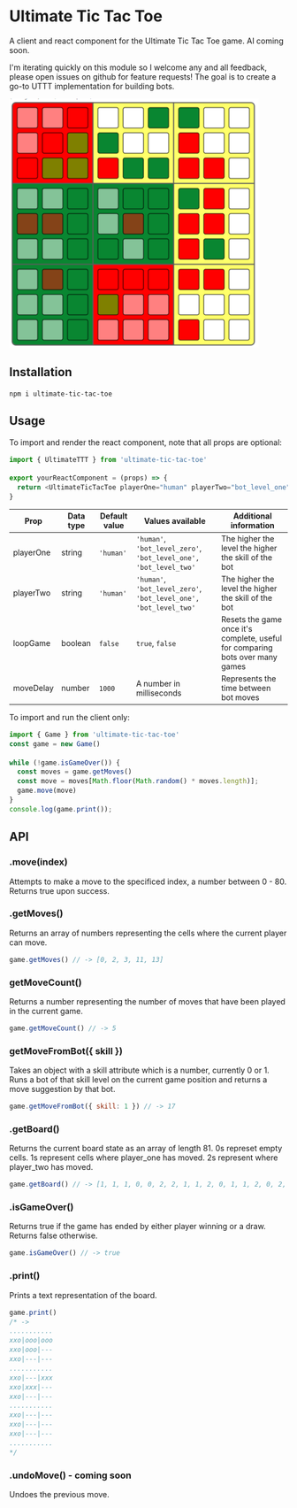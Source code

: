 # Ultimate Tic Tac Toe

A client and react component for the Ultimate Tic Tac Toe game. AI coming soon.

I'm iterating quickly on this module so I welcome any and all feedback, please open issues on github for feature requests! The goal is to create a go-to UTTT implementation for building bots.

![midgame v0.1.0](https://github.com/AlexeiDarmin/ultimate-tic-tac-toe/blob/master/src/images/screencap%20v0.1.0.png?raw=true "midgame v0.1.0")

## Installation

```
npm i ultimate-tic-tac-toe
```

## Usage
To import and render the react component, note that all props are optional:

```js
import { UltimateTTT } from 'ultimate-tic-tac-toe'

export yourReactComponent = (props) => {
  return <UltimateTicTacToe playerOne="human" playerTwo="bot_level_one" />
}
```
| Prop      | Data type | Default value | Values available                                                  | Additional information                                                        |
|-----------|-----------|---------------|-------------------------------------------------------------------|-------------------------------------------------------------------------------|
| playerOne | string    | `'human'`     | `'human'`, `'bot_level_zero'`, `'bot_level_one', 'bot_level_two'` | The higher the level the higher the skill of the bot                          |
| playerTwo | string    | `'human'`     | `'human'`, `'bot_level_zero'`, `'bot_level_one', 'bot_level_two'` | The higher the level the higher the skill of the bot                          |
| loopGame  | boolean   | `false`       | `true`, `false`                                                   | Resets the game once it's complete, useful for comparing bots over many games |
| moveDelay | number    | `1000`        | A number in milliseconds                                          | Represents the time between bot moves                                         |

To import and run the client only:
```js
import { Game } from 'ultimate-tic-tac-toe'
const game = new Game()

while (!game.isGameOver()) {
  const moves = game.getMoves()
  const move = moves[Math.floor(Math.random() * moves.length)];
  game.move(move)
}
console.log(game.print());
```

## API

### .move(index)
Attempts to make a move to the specificed index, a number between 0 - 80. Returns true upon success.


### .getMoves()
Returns an array of numbers representing the cells where the current player can move.
```js
game.getMoves() // -> [0, 2, 3, 11, 13]
```

### getMoveCount()
Returns a number representing the number of moves that have been played in the current game. 
```js 
game.getMoveCount() // -> 5 
```

### getMoveFromBot({ skill })
Takes an object with a skill attribute which is a number, currently 0 or 1. Runs a bot of that skill level on the current game position and returns a move suggestion by that bot. 
```js
game.getMoveFromBot({ skill: 1 }) // -> 17
```

### .getBoard()
Returns the current board state as an array of length 81. 0s represet empty cells. 1s represent cells where player_one has moved. 2s represent where player_two has moved.
```js
game.getBoard() // -> [1, 1, 1, 0, 0, 2, 2, 1, 1, 2, 0, 1, 1, 2, 0, 2, 0, 2, 2, 1, 0, 2, 1, 1, 0, 2, 1, 1, 1, 1, 2, 2, 0, 1, 1, 1, 2, 1, 2, 2, 1, 1, 1, 0, 1, 0, 2, 0, 2, 2, 1, 1, 2, 1, 0, 0, 2, 2, 2, 2, 1, 2, 2, 2, 1, 1, 2, 2, 0, 0, 1, 1, 2, 2, 2, 2, 1, 0, 1, 0, 2]
```


### .isGameOver()
Returns true if the game has ended by either player winning or a draw. Returns false otherwise.
```js
game.isGameOver() // -> true
```

### .print()
Prints a text representation of the board.
```js
game.print()
/* ->
...........
xxo|ooo|ooo
xxo|ooo|---
xxo|---|---
...........
xxo|---|xxx
xxo|xxx|---
xxo|---|---
...........
xxo|---|---
xxo|---|---
xxo|---|---
...........
*/
```

### .undoMove() - coming soon
Undoes the previous move.
